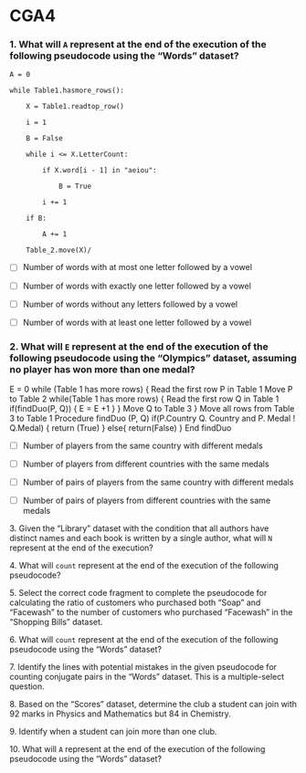 # CGA4

### 1\. What will `A` represent at the end of the execution of the following pseudocode using the “Words” dataset?

`A = 0`

`while Table1.hasmore_rows():`

`    X = Table1.readtop_row()`

`    i = 1`

`    B = False`

`    while i <= X.LetterCount:`

`        if X.word[i - 1] in "aeiou":`

`            B = True`

`        i += 1`

`    if B:`

`        A += 1`

`    Table_2.move(X)/`

- [ ] Number of words with at most one letter followed by a vowel

- [ ] Number of words with exactly one letter followed by a vowel

- [ ] Number of words without any letters followed by a vowel

- [ ] Number of words with at least one letter followed by a vowel

### 2\. What will `E` represent at the end of the execution of the following pseudocode using the “Olympics” dataset, assuming no player has won more than one medal?

E = 0 while (Table 1 has more rows) { Read the first row P in Table 1 Move P to Table 2 while(Table 1 has more rows) { Read the first row Q in Table 1 if(findDuo(P, Q)) { E = E +1 } } Move Q to Table 3 } Move all rows from Table 3 to Table 1 Procedure findDuo (P, Q) if(P.Country Q. Country and P. Medal ! Q.Medal) { return (True) } else{ return(False) } End findDuo

- [ ] Number of players from the same country with different medals

- [ ] Number of players from different countries with the same medals

- [ ] Number of pairs of players from the same country with different medals

- [ ] Number of pairs of players from different countries with the same medals

3\. Given the “Library” dataset with the condition that all authors have distinct names and each book is written by a single author, what will `N` represent at the end of the execution?

4\. What will `count` represent at the end of the execution of the following pseudocode?

5\. Select the correct code fragment to complete the pseudocode for calculating the ratio of customers who purchased both “Soap” and “Facewash” to the number of customers who purchased “Facewash” in the “Shopping Bills” dataset.

6\. What will `count` represent at the end of the execution of the following pseudocode using the “Words” dataset?

7\. Identify the lines with potential mistakes in the given pseudocode for counting conjugate pairs in the “Words” dataset. This is a multiple-select question.

8\. Based on the “Scores” dataset, determine the club a student can join with 92 marks in Physics and Mathematics but 84 in Chemistry.

9\. Identify when a student can join more than one club.

10\. What will `A` represent at the end of the execution of the following pseudocode using the “Words” dataset?